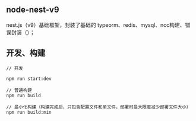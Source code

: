 ## node-nest-v9

nest.js（v9）基础框架，封装了基础的 typeorm、redis、mysql、ncc构建、错误封装（）；



## 开发、构建
```
// 开发

npm run start:dev

// 普通构建
npm run build

// 最小化构建（构建完成后，只包含配置文件和单文件，部署时最大限度减少部署文件大小）
npm run build:min
```
